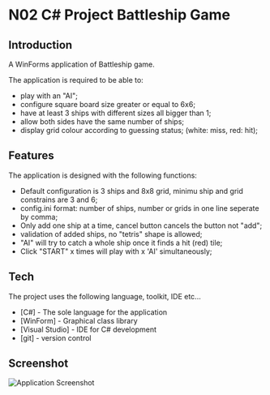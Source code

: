 # N02 C# Project Battleship Game

## Introduction
A WinForms application of Battleship game.

The application is required to be able to:
- play with an "AI";
- configure square board size greater or equal to 6x6;
- have at least 3 ships with different sizes all bigger than 1;
- allow both sides have the same number of ships;
- display grid colour according to guessing status; (white: miss, red: hit);

## Features 
The application is designed with the following functions: 
- Default configuration is 3 ships and 8x8 grid, minimu ship and grid constrains are 3 and 6;
- config.ini format: number of ships, number or grids in one line seperate by comma; 
- Only add one ship at a time, cancel button cancels the button not "add";
- validation of added ships, no "tetris" shape is allowed;
- "AI" will try to catch a whole ship once it finds a hit (red) tile;
- Click "START" x times will play with x 'AI' simultaneously;

## Tech
The project uses the following language, toolkit, IDE etc...

- [C#] - The sole language for the application
- [WinForm] -  Graphical class library 
- [Visual Studio] - IDE for C# development
- [git] - version control

## Screenshot
![Application Screenshot](https://raw.githubusercontent.com/ethantao-repo/N02-PRJ-Battleship_Game/master/screenshot/N02-Project_ScreenShoot.png)
